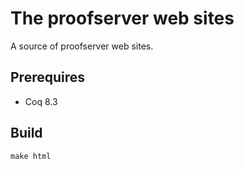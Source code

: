 The proofserver web sites
=========================

A source of proofserver web sites.

Prerequires
------------------------------

 * Coq 8.3

Build
------------------------------

    make html